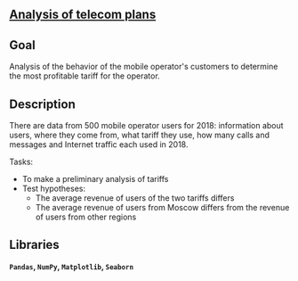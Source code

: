 ## [Analysis of telecom plans](https://github.com/irinaarm/Data_Science_Yandex/tree/main/03_statistical_data_analysis_(telecom))

## Goal

Analysis of the behavior of the mobile operator's customers to determine the most profitable tariff for the operator.

## Description

There are data from 500 mobile operator users for 2018: information about users, where they come from, what tariff they use, how many calls and messages and Internet traffic each used in 2018.

Tasks:

- To make a preliminary analysis of tariffs
- Test hypotheses:
  - The average revenue of users of the two tariffs differs
  - The average revenue of users from Moscow differs from the revenue of users from other regions

## Libraries

**`Pandas`,
`NumPy`,
`Matplotlib`,
`Seaborn`**

